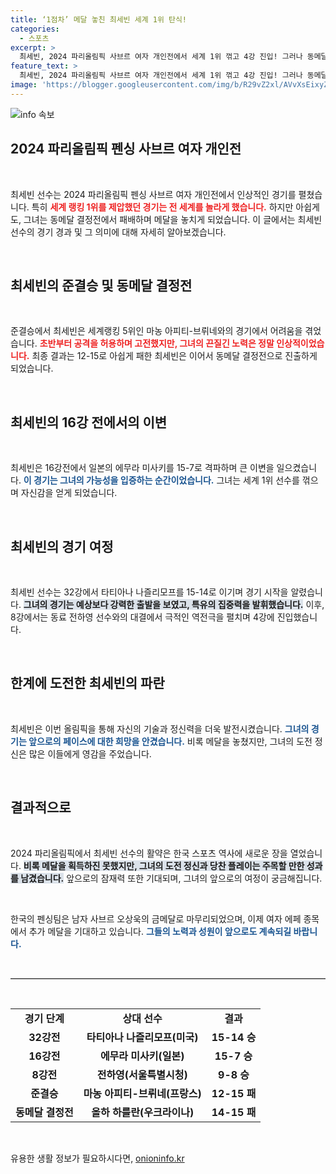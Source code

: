 ```yaml
---
title: ‘1점차’ 메달 놓친 최세빈 세계 1위 탄식!
categories:
  - 스포츠
excerpt: >
  최세빈, 2024 파리올림픽 사브르 여자 개인전에서 세계 1위 꺾고 4강 진입! 그러나 동메달 결정전에서 아쉬운 패배로 금의환향은 불발. 한국 펜싱의 역대급 돌풍, 이어질 단체전 메달 사냥은?
feature_text: >
  최세빈, 2024 파리올림픽 사브르 여자 개인전에서 세계 1위 꺾고 4강 진입! 그러나 동메달 결정전에서 아쉬운 패배로 금의환향은 불발. 한국 펜싱의 역대급 돌풍, 이어질 단체전 메달 사냥은?
image: 'https://blogger.googleusercontent.com/img/b/R29vZ2xl/AVvXsEixyZcFfHzMRdzZMjFBmAUKJYCLCGyLL1o632UiGVXcaFdKo_bkvkuCioo0uUKlGfBVcT3P84aROyZIXSBEx3Aw5nCQ3pTgDom1WDC4m8eifvWiAmWEEVb4x6G_l8C0QH225ldMjyaFvpxGEBGNO37VmDTDMHGhJPq73UglMfDca1-0aw/s1600/blogspot.png'
---
```


<p><img src="https://blogger.googleusercontent.com/img/b/R29vZ2xl/AVvXsEixyZcFfHzMRdzZMjFBmAUKJYCLCGyLL1o632UiGVXcaFdKo_bkvkuCioo0uUKlGfBVcT3P84aROyZIXSBEx3Aw5nCQ3pTgDom1WDC4m8eifvWiAmWEEVb4x6G_l8C0QH225ldMjyaFvpxGEBGNO37VmDTDMHGhJPq73UglMfDca1-0aw/s1600/blogspot.png" alt="info 속보" /></p>

<h2 data-ke-size="size26">2024 파리올림픽 펜싱 사브르 여자 개인전</h2>

<p data-ke-size="size16">&nbsp;</p>

<p>최세빈 선수는 2024 파리올림픽 펜싱 사브르 여자 개인전에서 인상적인 경기를 펼쳤습니다. 특히 <b><span style="color: #ee2323;">세계 랭킹 1위를 제압했던 경기는 전 세계를 놀라게 했습니다.</span></b> 하지만 아쉽게도, 그녀는 동메달 결정전에서 패배하며 메달을 놓치게 되었습니다. 이 글에서는 최세빈 선수의 경기 경과 및 그 의미에 대해 자세히 알아보겠습니다.</p>

<p data-ke-size="size16">&nbsp;</p>

<h2 data-ke-size="size26">최세빈의 준결승 및 동메달 결정전</h2>

<p data-ke-size="size16">&nbsp;</p>

<p>준결승에서 최세빈은 세계랭킹 5위인 마농 아피티-브뤼네와의 경기에서 어려움을 겪었습니다. <b><span style="color: #ee2323;">초반부터 공격을 허용하며 고전했지만, 그녀의 끈질긴 노력은 정말 인상적이었습니다.</span></b> 최종 결과는 12-15로 아쉽게 패한 최세빈은 이어서 동메달 결정전으로 진출하게 되었습니다.</p>

<p data-ke-size="size16">&nbsp;</p>

<h2 data-ke-size="size26">최세빈의 16강 전에서의 이변</h2>

<p data-ke-size="size16">&nbsp;</p>

<p>최세빈은 16강전에서 일본의 에무라 미사키를 15-7로 격파하며 큰 이변을 일으켰습니다. <b><span style="color: #1a5490;">이 경기는 그녀의 가능성을 입증하는 순간이었습니다.</span></b> 그녀는 세계 1위 선수를 꺾으며 자신감을 얻게 되었습니다.</p>

<p data-ke-size="size16">&nbsp;</p>

<h2 data-ke-size="size26">최세빈의 경기 여정</h2>

<p data-ke-size="size16">&nbsp;</p>

<p>최세빈 선수는 32강에서 타티아나 나즐리모프를 15-14로 이기며 경기 시작을 알렸습니다. <b><span style="background-color: #21538527;">그녀의 경기는 예상보다 강력한 출발을 보였고, 특유의 집중력을 발휘했습니다.</span></b> 이후, 8강에서는 동료 전하영 선수와의 대결에서 극적인 역전극을 펼치며 4강에 진입했습니다.</p>

<p data-ke-size="size16">&nbsp;</p>

<h2 data-ke-size="size26">한계에 도전한 최세빈의 파란</h2>

<p data-ke-size="size16">&nbsp;</p>

<p>최세빈은 이번 올림픽을 통해 자신의 기술과 정신력을 더욱 발전시켰습니다. <b><span style="color: #1a5490;">그녀의 경기는 앞으로의 페이스에 대한 희망을 안겼습니다.</span></b> 비록 메달을 놓쳤지만, 그녀의 도전 정신은 많은 이들에게 영감을 주었습니다.</p>

<p data-ke-size="size16">&nbsp;</p>

<h2 data-ke-size="size26">결과적으로</h2>

<p data-ke-size="size16">&nbsp;</p>

<p>2024 파리올림픽에서 최세빈 선수의 활약은 한국 스포츠 역사에 새로운 장을 열었습니다. <b><span style="background-color: #21538527;">비록 메달을 획득하진 못했지만, 그녀의 도전 정신과 당찬 플레이는 주목할 만한 성과를 남겼습니다.</span></b> 앞으로의 잠재력 또한 기대되며, 그녀의 앞으로의 여정이 궁금해집니다. </p>

<p data-ke-size="size16">&nbsp;</p>

<p>한국의 펜싱팀은 남자 사브르 오상욱의 금메달로 마무리되었으며, 이제 여자 에페 종목에서 추가 메달을 기대하고 있습니다. <b><span style="color: #1a5490;">그들의 노력과 성원이 앞으로도 계속되길 바랍니다.</span></b></p>

<p data-ke-size="size16">&nbsp;</p>

<hr style="height: 1px; border: 0; border-top: 1px solid #ccc;" />

<p data-ke-size="size16">&nbsp;</p>

<table style="width: 100%; border-collapse: collapse;">
  <tr>
    <td style="text-align: center; height: 17px;"><b>경기 단계</b></td>
    <td style="text-align: center; height: 17px;"><b>상대 선수</b></td>
    <td style="text-align: center; height: 17px;"><b>결과</b></td>
  </tr>
  <tr>
    <td style="text-align: center; height: 17px;"><b>32강전</b></td>
    <td style="text-align: center; height: 17px;"><b>타티아나 나즐리모프(미국)</b></td>
    <td style="text-align: center; height: 17px;"><b>15-14 승</b></td>
  </tr>
  <tr>
    <td style="text-align: center; height: 17px;"><b>16강전</b></td>
    <td style="text-align: center; height: 17px;"><b>에무라 미사키(일본)</b></td>
    <td style="text-align: center; height: 17px;"><b>15-7 승</b></td>
  </tr>
  <tr>
    <td style="text-align: center; height: 17px;"><b>8강전</b></td>
    <td style="text-align: center; height: 17px;"><b>전하영(서울특별시청)</b></td>
    <td style="text-align: center; height: 17px;"><b>9-8 승</b></td>
  </tr>
  <tr>
    <td style="text-align: center; height: 17px;"><b>준결승</b></td>
    <td style="text-align: center; height: 17px;"><b>마농 아피티-브뤼네(프랑스)</b></td>
    <td style="text-align: center; height: 17px;"><b>12-15 패</b></td>
  </tr>
  <tr>
    <td style="text-align: center; height: 17px;"><b>동메달 결정전</b></td>
    <td style="text-align: center; height: 17px;"><b>올하 하를란(우크라이나)</b></td>
    <td style="text-align: center; height: 17px;"><b>14-15 패</b></td>
  </tr>
</table>

<p data-ke-size="size16">&nbsp;</p>
유용한 생활 정보가 필요하시다면, <a href="https://onioninfo.kr" rel="dofollow">onioninfo.kr</a>


